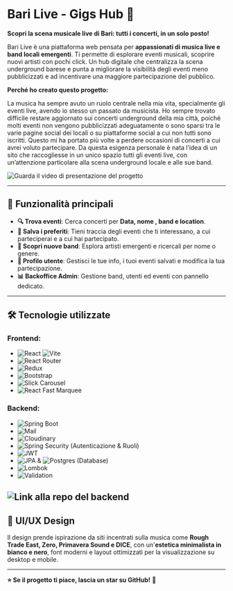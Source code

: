 # Bari Live - Gigs Hub 🎸

**Scopri la scena musicale live di Bari: tutti i concerti, in un solo posto!**

Bari Live è una piattaforma web pensata per **appassionati di musica live e band locali emergenti**. Ti permette di esplorare eventi musicali, scoprire nuovi artisti  con pochi click. Un hub digitale che centralizza la scena underground barese e punta a migliorare la visibilità degli eventi meno pubblicizzati e ad incentivare una maggiore partecipazione del pubblico.

**Perché ho creato questo progetto:**

La musica ha sempre avuto un ruolo centrale nella mia vita, specialmente gli eventi live, avendo io stesso un passato da musicista. Ho sempre trovato difficile restare aggiornato sui concerti underground della mia città, poiché molti eventi non vengono pubblicizzati adeguatamente o sono sparsi tra le varie pagine social dei locali o su piattaforme social a cui non tutti sono iscritti. Questo mi ha portato più volte a perdere occasioni di concerti a cui avrei voluto partecipare.
Da questa esigenza personale è nata l’idea di un sito che raccogliesse in un unico spazio tutti gli eventi live, con un’attenzione particolare alla scena underground locale e alle sue band.

![Guarda il video di presentazione del progetto](https://youtu.be/v2Nqrr85uEQ?si=iVdDk4Uzz4IHWyT3)

---

## 🚀 Funzionalità principali
- **🔍 Trova eventi**: Cerca concerti per **Data, nome , band e location**.
- **📌 Salva i preferiti**: Tieni traccia degli eventi che ti interessano, a cui parteciperai e a cui hai partecipato.
- **🎤 Scopri nuove band**: Esplora artisti emergenti e ricercali per nome o genere.
- **👥 Profilo utente**: Gestisci le tue info, i tuoi eventi salvati e modifica la tua partecipazione.
- **📊 Backoffice Admin**: Gestione band, utenti ed eventi con pannello dedicato.

---

## 🛠️ Tecnologie utilizzate
### **Frontend:**
- ![React](https://img.shields.io/badge/react-%2320232a.svg?style=for-the-badge&logo=react&logoColor=%2361DAFB) ![Vite](https://img.shields.io/badge/vite-%23646CFF.svg?style=for-the-badge&logo=vite&logoColor=white)
- ![React Router](https://img.shields.io/badge/React_Router-CA4245?style=for-the-badge&logo=react-router&logoColor=white)
- ![Redux](https://img.shields.io/badge/redux-%23593d88.svg?style=for-the-badge&logo=redux&logoColor=white)
- ![Bootstrap](https://img.shields.io/badge/bootstrap-%238511FA.svg?style=for-the-badge&logo=bootstrap&logoColor=white)
- ![Slick Carousel](https://img.shields.io/badge/React_Slick_Carousel-FF5E00?style=for-the-badge)
- ![React Fast Marquee](https://img.shields.io/badge/React_Fast_Marquee-1DA1F2?style=for-the-badge)

### **Backend:**
- ![Spring Boot](https://img.shields.io/badge/Spring_Boot-6DB33F?style=for-the-badge&logo=spring-boot&logoColor=white)
- ![Mail](https://img.shields.io/badge/Spring_Boot_Mail-007396?style=for-the-badge)
- ![Cloudinary](https://img.shields.io/badge/Cloudinary-3448C5?style=for-the-badge&logo=cloudinary&logoColor=white)
- ![Spring Security](https://img.shields.io/badge/Spring_Security-6DB33F?style=for-the-badge&logo=spring-security&logoColor=white) (Autenticazione & Ruoli)
- ![JWT](https://img.shields.io/badge/JSON_Web_Token-000000?style=for-the-badge&logo=jsonwebtokens&logoColor=white)
- ![JPA](https://img.shields.io/badge/Spring_Data_JPA-007396?style=for-the-badge) & ![Postgres](https://img.shields.io/badge/postgres-%23316192.svg?style=for-the-badge&logo=postgresql&logoColor=white) (Database)
- ![Lombok](https://img.shields.io/badge/Lombok-A61F20?style=for-the-badge&logo=lombok&logoColor=white)
- ![Validation](https://img.shields.io/badge/Javax_Validation-ffb300?style=for-the-badge)

![Link alla repo del backend](https://github.com/EdoardoTunzi/Capstone-BLGH-BE)
---

## 🎨 UI/UX Design
Il design prende ispirazione da siti incentrati sulla musica come **Rough Trade East, Zero, Primavera Sound  e DICE**, con un'**estetica minimalista in bianco e nero**, font moderni e layout ottimizzati per la visualizzazione su desktop e mobile.

---

**⭐ Se il progetto ti piace, lascia un star su GitHub!** 🚀
